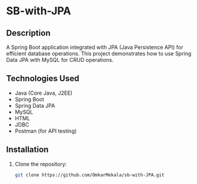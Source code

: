 # SB-with-JPA

## Description
A Spring Boot application integrated with JPA (Java Persistence API) for efficient database operations. This project demonstrates how to use Spring Data JPA with MySQL for CRUD operations.

## Technologies Used
- Java (Core Java, J2EE)
- Spring Boot
- Spring Data JPA
- MySQL
- HTML
- JDBC
- Postman (for API testing)

## Installation

1. Clone the repository:
   ```bash
   git clone https://github.com/OmkarMekala/sb-with-JPA.git
